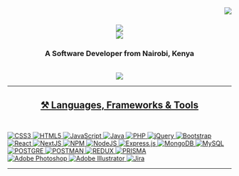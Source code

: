<img align="right" src="https://visitor-badge.laobi.icu/badge?page_id=iansmithn.iansmithn" />

<h1 align="center">
    <img src="https://readme-typing-svg.herokuapp.com/?font=Fira+Code&size=35&center=true&vCenter=true&width=500&height=70&duration=4000&lines=Hi+There!👋;" /> <br>
    <img src="https://readme-typing-svg.herokuapp.com/?font=Fira+Code&size=35&center=true&vCenter=true&width=500&height=70&duration=4000&lines=I'm+Ian+Smith+Maina!;" />
</h1>

<h3 align="center">A Software Developer from Nairobi, Kenya </h3>

<br>

 
<div align="center"> 
  <a href="https://linkedin.com/in/ian-smith-maina-6375b2201" target="_blank">
    <img src="https://img.shields.io/badge/LinkedIn-0077B5?style=for-the-badge&logo=linkedin&logoColor=white" target="_blank" />

</div>

 <hr>
 
<h2 align="center">⚒️ Languages, Frameworks & Tools </h2>
<br>


![CSS3](https://img.shields.io/badge/css3-%231572B6.svg?style=for-the-badge&logo=css3&logoColor=white)
![HTML5](https://img.shields.io/badge/html5-%23E34F26.svg?style=for-the-badge&logo=html5&logoColor=white)
![JavaScript](https://img.shields.io/badge/javascript-%23323330.svg?style=for-the-badge&logo=javascript&logoColor=%23F7DF1E)
![Java](https://img.shields.io/badge/java-%23ED8B00.svg?style=for-the-badge&logo=java&logoColor=white)
![PHP](https://img.shields.io/badge/php-%23777BB4.svg?style=for-the-badge&logo=php&logoColor=white)
![jQuery](https://img.shields.io/badge/jquery-%230769AD.svg?style=for-the-badge&logo=jquery&logoColor=white) 
![Bootstrap](https://img.shields.io/badge/bootstrap-%23563D7C.svg?style=for-the-badge&logo=bootstrap&logoColor=white)
<br>
![React](https://img.shields.io/badge/react-%2320232a.svg?style=for-the-badge&logo=react&logoColor=%2361DAFB)
![NextJS](https://img.shields.io/badge/NEXT.JS-%23404d59.svg?style=for-the-badge&logo=nextdotjs&logoColor=white)
![NPM](https://img.shields.io/badge/NPM-%23000000.svg?style=for-the-badge&logo=npm&logoColor=white)
![NodeJS](https://img.shields.io/badge/node.js-6DA55F?style=for-the-badge&logo=node.js&logoColor=white)
![Express.js](https://img.shields.io/badge/express.js-%23404d59.svg?style=for-the-badge&logo=express&logoColor=%2361DAFB)
![MongoDB](https://img.shields.io/badge/MongoDB-%234ea94b.svg?style=for-the-badge&logo=mongodb&logoColor=white)
![MySQL](https://img.shields.io/badge/mysql-%2300f.svg?style=for-the-badge&logo=mysql&logoColor=white)<br>
![POSTGRE](https://img.shields.io/badge/PostgreSQL-%23404d59.svg?style=for-the-badge&logo=postgresql&color=D3D3D3)
![POSTMAN](https://img.shields.io/badge/postman-%2331A8FF.svg?style=for-the-badge&logo=postman&color=black)
![REDUX](https://img.shields.io/badge/redux-%2331A8FF.svg?style=for-the-badge&logo=redux&color=purple)
![PRISMA](https://img.shields.io/badge/prisma-%2331A8FF.svg?style=for-the-badge&logo=prisma&color=grey)<br>
![Adobe Photoshop](https://img.shields.io/badge/adobephotoshop-%2331A8FF.svg?style=for-the-badge&logo=adobephotoshop&logoColor=white) 
![Adobe Illustrator](https://img.shields.io/badge/adobe%20illustrator-%2331A8FF.svg?style=for-the-badge&logo=adobeillustrator&color=brown&logoColor=white) 
![Jira](https://img.shields.io/badge/jira-%2331A8FF.svg?style=for-the-badge&logo=jirasoftware&color=blue)
<br>
<hr/>

